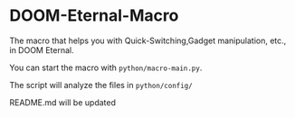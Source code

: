 # DOOM-Eternal-Macro
The macro that helps you with Quick-Switching,Gadget manipulation, etc., in DOOM Eternal.

You can start the macro with `python/macro-main.py`.

The script will analyze the files in `python/config/`

README.md will be updated